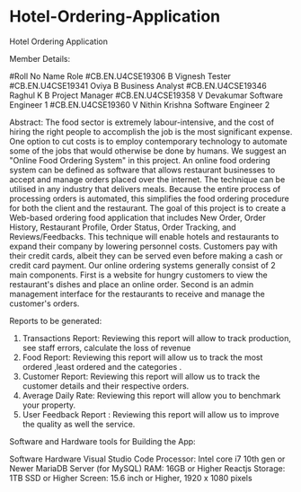 # Hotel-Ordering-Application
Hotel Ordering Application 


Member Details:

#Roll No	Name	Role
#CB.EN.U4CSE19306	B Vignesh	Tester
#CB.EN.U4CSE19341	Oviya B	Business Analyst
#CB.EN.U4CSE19346	Raghul K B	Project Manager
#CB.EN.U4CSE19358	V Devakumar	Software Engineer 1
#CB.EN.U4CSE19360	V Nithin Krishna	Software Engineer 2

Abstract:
The food sector is extremely labour-intensive, and the cost of hiring the right people to accomplish the job is the most significant expense. One option to cut costs is to employ contemporary technology to automate some of the jobs that would otherwise be done by humans. We suggest an "Online Food Ordering System" in this project. An online food ordering system can be defined as software that allows restaurant businesses to accept and manage orders placed over the internet. The technique can be utilised in any industry that delivers meals. Because the entire process of processing orders is automated, this simplifies the food ordering procedure for both the client and the restaurant. The goal of this project is to create a Web-based ordering food application that includes New Order, Order History, Restaurant Profile, Order Status, Order Tracking, and Reviews/Feedbacks. This technique will enable hotels and restaurants to expand their company by lowering personnel costs. Customers pay with their credit cards, albeit they can be served even before making a cash or credit card payment. Our online ordering systems generally consist of 2 main components. First is a website for hungry customers to view the restaurant's dishes and place an online order. Second is an admin management interface for the restaurants to receive and manage the customer's orders.


Reports to be generated:                     
1) Transactions Report: Reviewing this report will allow to track production, see staff errors, calculate the loss of revenue
2) Food Report: Reviewing this report will allow us to track the most ordered ,least ordered and the categories .
3) Customer Report: Reviewing this report will allow us to track the customer details and their respective orders.
4) Average Daily Rate: Reviewing this report will allow you to benchmark your property.
5) User Feedback Report : Reviewing this report will allow us to improve the quality as well the service.






Software and Hardware tools for Building the App: 
 
Software	Hardware
Visual Studio Code
Processor: Intel core i7 10th gen or Newer 
MariaDB Server (for MySQL)
RAM: 16GB or Higher
Reactjs
Storage: 1TB SSD or Higher
	Screen: 15.6 inch or Higher, 1920 x 1080 pixels


